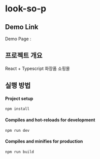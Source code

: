 # look-so-p

## Demo Link

Demo Page :

## 프로젝트 개요

React + Typescript 화장품 쇼핑몰

## 실행 방법

#### Project setup

`npm install`

#### Compiles and hot-reloads for development

`npm run dev`

#### Compiles and minifies for production

`npm run build`
